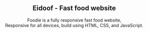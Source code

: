 <div align="center">

  <br />
  <br />

  <h2 align="center">Eidoof - Fast food website</h2>

  Foodie is a fully responsive fast food website, <br />Responsive for all devices, build using HTML, CSS, and JavaScript.

</div>

